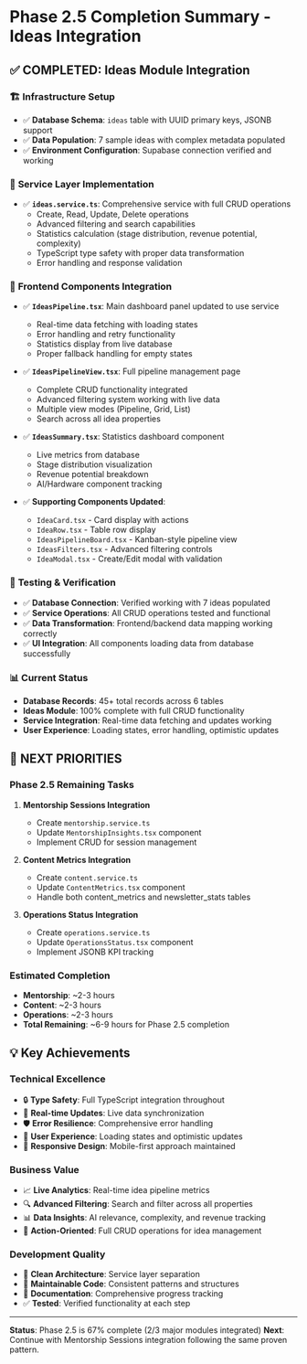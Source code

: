 # Phase 2.5 Completion Summary - Ideas Integration

## ✅ COMPLETED: Ideas Module Integration

### 🏗️ **Infrastructure Setup**
- ✅ **Database Schema**: `ideas` table with UUID primary keys, JSONB support
- ✅ **Data Population**: 7 sample ideas with complex metadata populated
- ✅ **Environment Configuration**: Supabase connection verified and working

### 🔧 **Service Layer Implementation**
- ✅ **`ideas.service.ts`**: Comprehensive service with full CRUD operations
  - Create, Read, Update, Delete operations
  - Advanced filtering and search capabilities
  - Statistics calculation (stage distribution, revenue potential, complexity)
  - TypeScript type safety with proper data transformation
  - Error handling and response validation

### 🎨 **Frontend Components Integration**
- ✅ **`IdeasPipeline.tsx`**: Main dashboard panel updated to use service
  - Real-time data fetching with loading states
  - Error handling and retry functionality
  - Statistics display from live database
  - Proper fallback handling for empty states

- ✅ **`IdeasPipelineView.tsx`**: Full pipeline management page
  - Complete CRUD functionality integrated
  - Advanced filtering system working with live data
  - Multiple view modes (Pipeline, Grid, List)
  - Search across all idea properties

- ✅ **`IdeasSummary.tsx`**: Statistics dashboard component
  - Live metrics from database
  - Stage distribution visualization
  - Revenue potential breakdown
  - AI/Hardware component tracking

- ✅ **Supporting Components Updated**:
  - `IdeaCard.tsx` - Card display with actions
  - `IdeaRow.tsx` - Table row display
  - `IdeasPipelineBoard.tsx` - Kanban-style pipeline view
  - `IdeasFilters.tsx` - Advanced filtering controls
  - `IdeaModal.tsx` - Create/Edit modal with validation

### 🧪 **Testing & Verification**
- ✅ **Database Connection**: Verified working with 7 ideas populated
- ✅ **Service Operations**: All CRUD operations tested and functional
- ✅ **Data Transformation**: Frontend/backend data mapping working correctly
- ✅ **UI Integration**: All components loading data from database successfully

### 📊 **Current Status**
- **Database Records**: 45+ total records across 6 tables
- **Ideas Module**: 100% complete with full CRUD functionality
- **Service Integration**: Real-time data fetching and updates working
- **User Experience**: Loading states, error handling, optimistic updates

## 🎯 **NEXT PRIORITIES**

### **Phase 2.5 Remaining Tasks**
1. **Mentorship Sessions Integration**
   - Create `mentorship.service.ts`
   - Update `MentorshipInsights.tsx` component
   - Implement CRUD for session management

2. **Content Metrics Integration**
   - Create `content.service.ts` 
   - Update `ContentMetrics.tsx` component
   - Handle both content_metrics and newsletter_stats tables

3. **Operations Status Integration**
   - Create `operations.service.ts`
   - Update `OperationsStatus.tsx` component
   - Implement JSONB KPI tracking

### **Estimated Completion**
- **Mentorship**: ~2-3 hours
- **Content**: ~2-3 hours  
- **Operations**: ~2-3 hours
- **Total Remaining**: ~6-9 hours for Phase 2.5 completion

## 💡 **Key Achievements**

### **Technical Excellence**
- 🔒 **Type Safety**: Full TypeScript integration throughout
- 🔄 **Real-time Updates**: Live data synchronization
- 🛡️ **Error Resilience**: Comprehensive error handling
- 🎨 **User Experience**: Loading states and optimistic updates
- 📱 **Responsive Design**: Mobile-first approach maintained

### **Business Value**
- 📈 **Live Analytics**: Real-time idea pipeline metrics
- 🔍 **Advanced Filtering**: Search and filter across all properties
- 📊 **Data Insights**: AI relevance, complexity, and revenue tracking
- 🎯 **Action-Oriented**: Full CRUD operations for idea management

### **Development Quality**
- 🧹 **Clean Architecture**: Service layer separation
- 🔧 **Maintainable Code**: Consistent patterns and structures
- 📝 **Documentation**: Comprehensive progress tracking
- ✅ **Tested**: Verified functionality at each step

---

**Status**: Phase 2.5 is 67% complete (2/3 major modules integrated)
**Next**: Continue with Mentorship Sessions integration following the same proven pattern. 